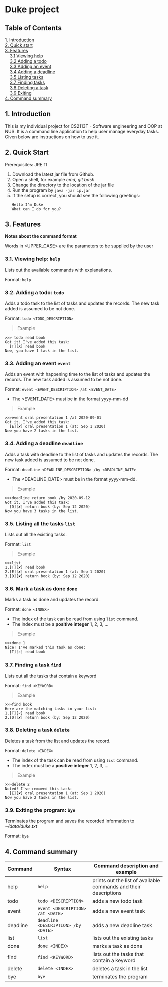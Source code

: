 # Duke project 


## Table of Contents

[1. Introduction](#1-introduction) <br>
[2. Quick start](#2-quick-start) <br>
[3. Features](#3-features) <br>
&nbsp;&nbsp;&nbsp;&nbsp;[3.1 Viewing help](#31-viewing-help-help) <br>
&nbsp;&nbsp;&nbsp;&nbsp;[3.2 Adding a todo](#32-adding-a-todo-todo) <br>
&nbsp;&nbsp;&nbsp;&nbsp;[3.3 Adding an event](#33-adding-an-event-event) <br>
&nbsp;&nbsp;&nbsp;&nbsp;[3.4 Adding a deadline](#34-adding-a-deadline-deadline) <br>
&nbsp;&nbsp;&nbsp;&nbsp;[3.5 Listing tasks](#35-listing-all-the-tasks-list) <br>
&nbsp;&nbsp;&nbsp;&nbsp;[3.7 Finding tasks](#37-finding-a-task-find) <br>
&nbsp;&nbsp;&nbsp;&nbsp;[3.8 Deleting a task](#38-deleting-a-task-delete) <br>
&nbsp;&nbsp;&nbsp;&nbsp;[3.9 Exiting](#39-existing-the-program-bye) <br>
[4. Command summary](#4-command-summary)
## 1. Introduction
This is my individual project for CS2113T - Software engineering and OOP at NUS. It is a command line application to help user manage everyday tasks. Given below are instructions on how to use it.

## 2. Quick Start
Prerequisites: JRE 11
1. Download the latest jar file from Github.
1. Open a shell, for example  *cmd, git bash*
1. Change the directory to the location of the jar file
1. Run the program by `java -jar ip.jar`
1. If the setup is correct, you should see the following greetings:
```
   Hello I'm Duke
   What can I do for you?
```

## 3. Features
**Notes about the command format**

Words in <UPPER_CASE> are the parameters to be supplied by the user
 
### 3.1. Viewing help: `help`
Lists out the available commands with explanations.
 
Format: `help`

### 3.2. Adding a todo: `todo`
Adds a todo task to the list of tasks and updates the records.
The new task added is assumed to be not done.

Format: `todo <TODO_DESCRIPTION>`

>Example
```
>>> todo read book
Got it! I've added this task:
  [T][X] read book
Now, you have 1 task in the list.
```

### 3.3. Adding an event `event`
Adds an event with happening time to the list of tasks and updates the records. 
The new task added is assumed to be not done.

Format: `event <EVENT_DESCRIPTION> /at <EVENT_DATE>`
* The <EVENT_DATE> must be in the format yyyy-mm-dd

>Example
```
>>>event oral presentation 1 /at 2020-09-01
Got it. I've added this task:
  [E][✘] oral presentation 1 (at: Sep 1 2020)
Now you have 2 tasks in the list.
```

### 3.4. Adding a deadline `deadline`
Adds a task with deadline to the list of tasks and updates the records. 
The new task added is assumed to be not done.

Format: `deadline <DEADLINE_DESCRIPTION> /by <DEADLINE_DATE>`
* The <DEADLINE_DATE> must be in the format yyyy-mm-dd.

>Example
```
>>>deadline return book /by 2020-09-12
Got it. I've added this task:
  [D][✘] return book (by: Sep 12 2020)
Now you have 3 tasks in the list.
```

### 3.5. Listing all the tasks `list`
Lists out all the existing tasks.

Format: `list`

>Example
```
>>>list
1.[T][✘] read book
2.[E][✘] oral presentation 1 (at: Sep 1 2020)
3.[D][✘] return book (by: Sep 12 2020)
```

### 3.6. Mark a task as done `done`
Marks a task as done and updates the record.

Format: `done <INDEX>`
* The index of the task can be read from using `list` command.
* The index must be a **positive integer** 1, 2, 3, ...

>Example
```
>>>done 1
Nice! I've marked this task as done:
  [T][✓] read book
```

### 3.7. Finding a task `find`
Lists out all the tasks that contain a keyword

Format: `find <KEYWORD>`
>Example
```
>>>find book
Here are the matching tasks in your list:
1.[T][✓] read book
2.[D][✘] return book (by: Sep 12 2020)
```

### 3.8. Deleting a task `delete`
Deletes a task from the list and updates the record.

Format: `delete <INDEX>`
* The index of the task can be read from using `list` command.
* The index must be a **positive integer** 1, 2, 3, ...

>Example
```
>>>delete 2
Noted! I've removed this task:
  [E][✘] oral presentation 1 (at: Sep 1 2020)
Now you have 2 tasks in the list.
```

### 3.9. Exiting the program: `bye`
Terminates the program and saves the recorded information to *~/data/duke.txt*

Format: `bye`

## 4. Command summary

Command |Syntax| Command description and example 
------------| ------ | ------------- 
help |`help`|prints out the list of available commands and their descriptions
todo |`todo <DESCRIPTION>` |adds a new todo task
event |`event <DESCRIPTION> /at <DATE>` |adds a new event task
deadline |`deadline <DESCRIPTION> /by <DATE>`|adds a new deadline task
list |`list`|lists out the existing tasks
done |`done <INDEX>` |marks a task as done
find |`find <KEYWORD>`|lists out the tasks that contain a keyword
delete |`delete <INDEX>`|deletes a task in the list
bye |`bye`|terminates the program



